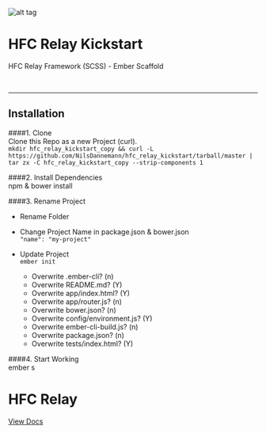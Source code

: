 ![alt tag](https://dl.dropboxusercontent.com/u/7534528/HFC/Relay/relay_logo.jpg)

# HFC Relay Kickstart
HFC Relay Framework (SCSS) - Ember Scaffold

<br><hr>
## Installation

####1. Clone<br>
Clone this Repo as a new Project (curl).<br>
`mkdir hfc_relay_kickstart_copy && curl -L https://github.com/NilsDannemann/hfc_relay_kickstart/tarball/master | tar zx -C hfc_relay_kickstart_copy --strip-components 1`

####2. Install Dependencies<br> 
npm & bower install

####3. Rename Project<br> 
- Rename Folder <br> 

- Change Project Name in package.json & bower.json<br> 
`"name": "my-project"`

- Update Project<br> 
`ember init`

    - Overwrite .ember-cli? (n)
    - Overwrite README.md? (Y)
    - Overwrite app/index.html? (Y)
    - Overwrite app/router.js? (n)
    - Overwrite bower.json? (n)
    - Overwrite config/environment.js? (Y)
    - Overwrite ember-cli-build.js? (n)
    - Overwrite package.json? (n)
    - Overwrite tests/index.html? (Y)


####4. Start Working<br> 
ember s



# HFC Relay
[View Docs](https://github.com/NilsDannemann/hfc_relay_npm/)
